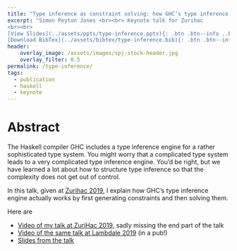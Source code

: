```yaml
---
title: "Type inference as constraint solving: how GHC’s type inference engine actually works"
excerpt: "Simon Peyton Jones <br><br> Keynote talk for Zurihac
<br><br>
[View Slides](../assets/ppts/type-inference.pptx){: .btn .btn--info ..btn--large}
[Download BibTex](../assets/bibtex/type-inference.bib){: .btn .btn--info ..btn--large}"
header:
    overlay_image: /assets/images/spj-stock-header.jpg
    overlay_filter: 0.5
permalink: /type-inference/
tags:  
  - publication
  - haskell
  - keynote
---
```


# Abstract
The Haskell compiler GHC includes a type inference engine for a rather sophisticated type system.  You might worry that a complicated type system leads to a very complicated type inference engine.   You’d be right, but we have learned a lot about how to structure type inference so that the complexity does not get out of control.

In this talk, given at [Zurihac 2019](https://zfoh.ch/zurihac2019/), I explain how GHC’s type inference engine actually works by first generating constraints and then solving them.

Here are
- [Video of my talk at ZuriHac 2019](https://www.youtube.com/watch?v=x3evzO8O9e8), sadly missing the end part of the talk
- [Video of the same talk at Lambdale 2019](https://www.youtube.com/watch?v=-TJGhGa04F8) (in a pub!)
- [Slides from the talk](https://www.microsoft.com/en-us/research/uploads/prod/2019/08/Type-inference-as-constraint-solving-Jun-19.pptx)
